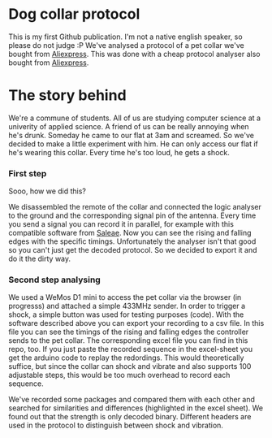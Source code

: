 # Dog collar protocol

This is my first Github publication. I'm not a native english speaker, so please do not judge :P
We've analysed a protocol of a pet collar we've bought from [Aliexpress](https://de.aliexpress.com/item/Rechargeable-Electric-Dog-Collar-300M-Remote-Dog-Training-Collar-Free-Shipping-Electric-Shock-And-Vibration-Collar/32441164095.html?spm=a2g0s.9042311.0.0.eaFVsL).
This was done with a cheap protocol analyser also bought from [Aliexpress](https://de.aliexpress.com/item/1set-New-Arrival-USB-Logic-Analyze-24M-8CH-MCU-ARM-FPGA-DSP-debug-tool/1963100593.html?spm=a2g0s.9042311.0.0.SQuyQZ).

# The story behind
We're a commune of students. All of us are studying computer science at a univerity of applied science.
A friend of us can be really annoying when he's drunk. Someday he came to our flat at 3am and screamed.
So we've decided to make a little experiment with him. He can only access our flat if he's wearing this collar. Every time he's too loud, he gets a shock.

### First step
Sooo, how we did this?

We disassembled the remote of the collar and connected the logic analyser to the ground and the corresponding signal pin of the antenna.
Every time you send a signal you can record it in parallel, for example with this compatible software from [Saleae](https://www.saleae.com/de/downloads). Now you can see the rising and falling edges with the specific timings. Unfortunately the analyser isn't that good so you can't just get the decoded protocol. So we decided to export it and do it the dirty way.

### Second step analysing
We used a WeMos D1 mini to access the pet collar via the browser (in progresss) and attached a simple 433MHz sender. In order to trigger a shock, a simple button was used for testing purposes (code).
With the software described above you can export your recording to a csv file. In this file you can see the timings of the rising and falling edges the controller sends to the pet collar. The corresponding excel file you can find in this repo, too. If you just paste the recorded sequence in the excel-sheet you get the arduino code to replay the redordings. This would theoretically suffice, but since the collar can shock and vibrate and also supports 100 adjustable steps, this would be too much overhead to record each sequence.

We've recorded some packages and compared them with each other and searched for similarities and differences (highlighted in the excel sheet). We found out that the strength is only decoded binary. Different headers are used in the protocol to distinguish between shock and vibration. 

